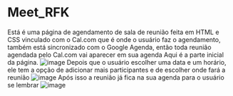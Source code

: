 # Meet_RFK
Está é uma página de agendamento de sala de reunião feita em HTML e CSS vinculado com o Cal.com que é onde o usuário faz o agendamento, também está sincronizado com o Google Agenda, então toda reunião agendada pelo Cal.com vai aparecer em sua agenda
Aqui é a parte inicial da página.
![image](https://github.com/JVTE/Meet_RFK/assets/56739230/0d39bc3d-4423-4ad5-9cb8-b0abcdcf40df)
Depois que o usuário escolher uma data e um horário, ele tem a opção de adicionar mais participantes e de escolher onde fará a reunião
![image](https://github.com/JVTE/Meet_RFK/assets/56739230/d2fe3fec-54b7-41d1-9248-2632cde52269)
Após isso a reunião já fica na sua agenda para o usuário se lembrar
![image](https://github.com/JVTE/Meet_RFK/assets/56739230/10f56f34-b2f8-4fad-83d6-424a309d86dd)

